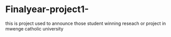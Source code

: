 # Finalyear-project1- 
this is project used to announce those student winning reseach or project in mwenge catholic university 
